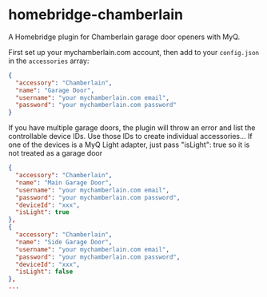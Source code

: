 # homebridge-chamberlain

A Homebridge plugin for Chamberlain garage door openers with MyQ.

First set up your mychamberlain.com account, then add to your `config.json` in
the `accessories` array:

```json
{
  "accessory": "Chamberlain",
  "name": "Garage Door",
  "username": "your mychamberlain.com email",
  "password": "your mychamberlain.com password"
}
```

If you have multiple garage doors, the plugin will throw an error and list the controllable device IDs. Use those IDs to create individual accessories...
If one of the devices is a MyQ Light adapter, just pass "isLight": true so it is not treated as a garage door

```json
{
  "accessory": "Chamberlain",
  "name": "Main Garage Door",
  "username": "your mychamberlain.com email",
  "password": "your mychamberlain.com password",
  "deviceId": "xxx",
  "isLight": true
},
{
  "accessory": "Chamberlain",
  "name": "Side Garage Door",
  "username": "your mychamberlain.com email",
  "password": "your mychamberlain.com password",
  "deviceId": "xxx",
  "isLight": false
},
...
```
